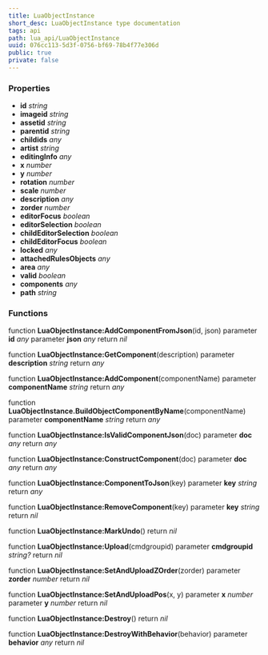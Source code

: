 ```yaml
---
title: LuaObjectInstance
short_desc: LuaObjectInstance type documentation
tags: api
path: lua_api/LuaObjectInstance
uuid: 076cc113-5d3f-0756-bf69-78b4f77e306d
public: true
private: false
---
```




### Properties

* **id** *string* 
* **imageid** *string* 
* **assetid** *string* 
* **parentid** *string* 
* **childids** *any* 
* **artist** *string* 
* **editingInfo** *any* 
* **x** *number* 
* **y** *number* 
* **rotation** *number* 
* **scale** *number* 
* **description** *any* 
* **zorder** *number* 
* **editorFocus** *boolean* 
* **editorSelection** *boolean* 
* **childEditorSelection** *boolean* 
* **childEditorFocus** *boolean* 
* **locked** *any* 
* **attachedRulesObjects** *any* 
* **area** *any* 
* **valid** *boolean* 
* **components** *any* 
* **path** *string* 

### Functions

function **LuaObjectInstance:AddComponentFromJson**(id, json)
  parameter **id** *any*
  parameter **json** *any*
  return *nil*

function **LuaObjectInstance:GetComponent**(description)
  parameter **description** *string*
  return *any*

function **LuaObjectInstance:AddComponent**(componentName)
  parameter **componentName** *string*
  return *any*

function **LuaObjectInstance.BuildObjectComponentByName**(componentName)
  parameter **componentName** *string*
  return *any*

function **LuaObjectInstance:IsValidComponentJson**(doc)
  parameter **doc** *any*
  return *any*

function **LuaObjectInstance:ConstructComponent**(doc)
  parameter **doc** *any*
  return *any*

function **LuaObjectInstance:ComponentToJson**(key)
  parameter **key** *string*
  return *any*

function **LuaObjectInstance:RemoveComponent**(key)
  parameter **key** *string*
  return *nil*

function **LuaObjectInstance:MarkUndo**()
  return *nil*

function **LuaObjectInstance:Upload**(cmdgroupid)
  parameter **cmdgroupid** *string?*
  return *nil*

function **LuaObjectInstance:SetAndUploadZOrder**(zorder)
  parameter **zorder** *number*
  return *nil*

function **LuaObjectInstance:SetAndUploadPos**(x, y)
  parameter **x** *number*
  parameter **y** *number*
  return *nil*

function **LuaObjectInstance:Destroy**()
  return *nil*

function **LuaObjectInstance:DestroyWithBehavior**(behavior)
  parameter **behavior** *any*
  return *nil*
